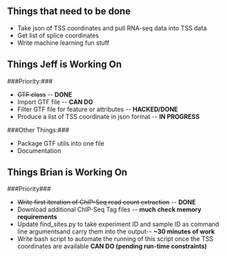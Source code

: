 Things that need to be done
---------------------------

* Take json of TSS coordinates and pull RNA-seq data into TSS data
* Get list of splice coordinates
* Write machine learning fun stuff

Things Jeff is Working On
-------------------------

###Priority:###
* ~~GTF class~~ -- **DONE**
* Import GTF file -- **CAN DO**
* Filter GTF file for feature or attributes -- **HACKED/DONE**
* Produce a list of TSS coordinate in json format -- **IN PROGRESS**

###Other Things:###
* Package GTF utils into one file
* Documentation

Things Brian is Working On
--------------------------

###Priority###
* ~~Write first iteration of ChIP-Seq read count extraction~~ -- **DONE**
* Download additional ChIP-Seq Tag files -- **much check memory requirements**
* Update find_sites.py to take experiment ID and sample ID as command line argumentsand carry them into the output-- **~30 minutes of work**
* Write bash script to automate the running of this script once the TSS coordinates are available **CAN DO (pending run-time constraints)**
